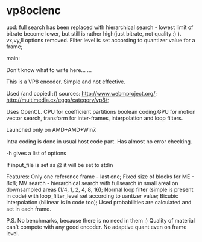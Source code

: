 vp8oclenc
=========

upd: full search has been replaced with hierarchical search - lowest limit of bitrate become lower, but still is rather high(just bitrate, not quality :) ). 
vx,vy,ll options removed. 
Filter level is set according to quantizer value for a frame;

main:

Don't know what to write here...
...

This is a VP8 encoder.
Simple and not effective.

Used (and copied :)) sources: 
http://www.webmproject.org/; http://multimedia.cx/eggs/category/vp8/;

Uses OpenCL. CPU for coefficient partitions boolean coding.GPU for motion vector search, transform for inter-frames, interpolation and loop filters.

Launched only on AMD+AMD+Win7.

Intra coding is done in usual host code part. Has almost no error checking. 

  -h gives a list of options

If input_file is set as @ it will be set to stdin

Features:
Only one reference frame - last one;
Fixed size of blocks for ME - 8x8;
MV search - hierarchical search with fullsearch in small areal on downsampled areas (1/4, 1, 2, 4, 8, 16);
Normal loop filter (simple is present in code) with loop_filter_level set according to uantizer value;
Bicubic interpolation (bilinear is in code too);
Used probabilities are calculated and set in each frame.

P.S. No benchmarks, because there is no need in them :) Quality of material can't compete with any good encoder.
No adaptive quant even on frame level.


